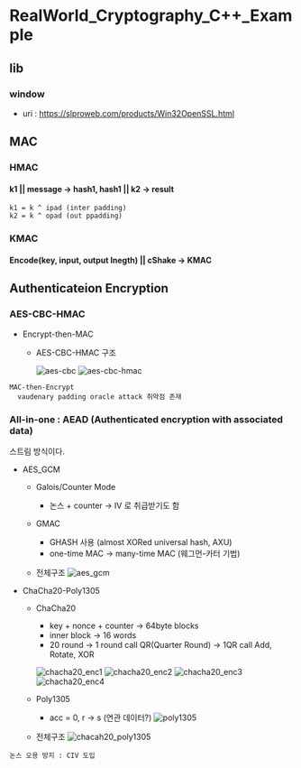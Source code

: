 # RealWorld_Cryptography_C++_Example
## lib
### window
  * uri : https://slproweb.com/products/Win32OpenSSL.html

## MAC
### HMAC
#### k1 || message -> hash1, hash1 || k2 -> result
    k1 = k ^ ipad (inter padding)
    k2 = k ^ opad (out ppadding)

### KMAC
#### Encode(key, input, output lnegth) || cShake -> KMAC


## Authenticateion Encryption
### AES-CBC-HMAC
  * Encrypt-then-MAC
    * AES-CBC-HMAC 구조

      ![aes-cbc](https://github.com/user-attachments/assets/552b4165-f176-4cd9-a933-f6329ca61d24)
      ![aes-cbc-hmac](https://github.com/user-attachments/assets/9223ebc5-3ecf-4ab5-b930-777c1e3780c7)


```
MAC-then-Encrypt
  vaudenary padding oracle attack 취약점 존재
```

### All-in-one : AEAD (Authenticated encryption with associated data)
스트림 방식이다.

  * AES_GCM
    * Galois/Counter Mode
      * 논스 + counter -> IV 로 취급받기도 함
    * GMAC 
      * GHASH 사용 (almost XORed universal hash, AXU)
      * one-time MAC -> many-time MAC (웨그먼-카터 기법)

    * 전체구조
      ![aes_gcm](https://github.com/user-attachments/assets/acaa527e-102c-4d02-a4fc-04794fc22c66)

  * ChaCha20-Poly1305
    * ChaCha20
      * key + nonce + counter -> 64byte blocks
      * inner block -> 16 words
      * 20 round -> 1 round call QR(Quarter Round) -> 1QR call Add, Rotate, XOR

      ![chacha20_enc1](https://github.com/user-attachments/assets/6b0dfe47-4c4b-475b-9400-419a5b213c5d)
      ![chacha20_enc2](https://github.com/user-attachments/assets/727f8659-6292-4dff-87b5-c02efaf00063)
      ![chacha20_enc3](https://github.com/user-attachments/assets/4e70d5ec-badf-4d3f-bead-0d28368b88c7)
      ![chacha20_enc4](https://github.com/user-attachments/assets/1d7bff5b-9e85-4761-8b8e-a3c9b62cdbfe)

    * Poly1305
      * acc = 0, r -> s (연관 데이터?)
      ![poly1305](https://github.com/user-attachments/assets/d15107f1-3e0d-4154-8dd3-165928353e18)

    * 전체구조
      ![chacah20_poly1305](https://github.com/user-attachments/assets/07e47a00-87f7-4714-b387-f87883ca2bf2)


  ```
  논스 오용 방지 : CIV 도입
  ```
